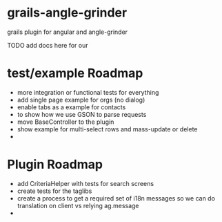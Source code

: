 grails-angle-grinder
====================

grails plugin for angular and angle-grinder

TODO add docs here for our 

test/example Roadmap
====================

- more integration or functional tests for everything
- add single page example for orgs (no dialog)
- enable tabs as a example for contacts
- to show how we use GSON to parse requests
- move BaseController to the plugin
- show example for multi-select rows and mass-update or delete
- 

Plugin Roadmap
==============
- add CriteriaHelper with tests for search screens
- create tests for the taglibs
- create a process to get a required set of i18n messages so we can do translation on client vs relying ag.message
- 
